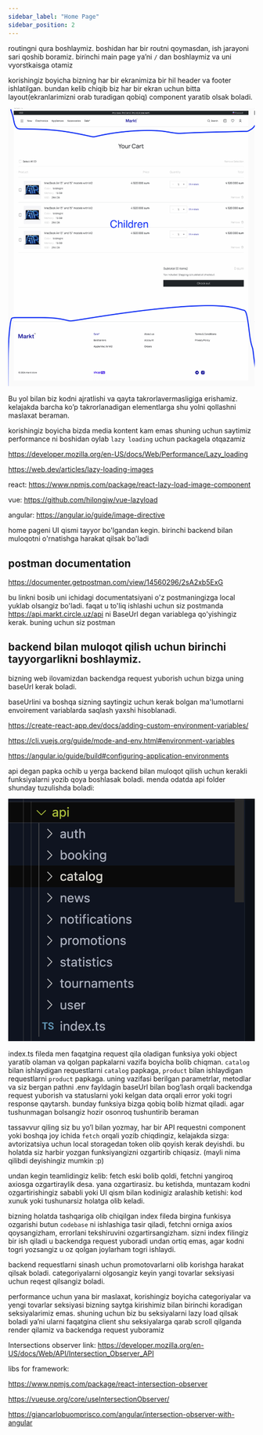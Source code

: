```yaml
---
sidebar_label: "Home Page"
sidebar_position: 2
---
```


routingni qura boshlaymiz. boshidan har bir routni qoymasdan, ish jarayoni sari qoshib boramiz. 
birinchi main page ya’ni  `/` dan boshlaymiz va uni vyorstkaisga otamiz

korishingiz boyicha bizning har bir ekranimiza bir hil header va footer ishlatilgan. bundan kelib chiqib biz har bir ekran uchun bitta layout(ekranlarimizni orab turadigan qobiq) component yaratib olsak boladi.

![Figma preview](./img/template_demo.png)

Bu yol bilan biz kodni ajratlishi va qayta takrorlavermasligiga erishamiz. kelajakda barcha ko’p takrorlanadigan elementlarga shu yolni qollashni maslaxat beraman.
 
korishingiz boyicha bizda media kontent kam emas shuning uchun saytimiz performance ni boshidan oylab `lazy loading` uchun packagela otqazamiz 

https://developer.mozilla.org/en-US/docs/Web/Performance/Lazy_loading

https://web.dev/articles/lazy-loading-images

react: https://www.npmjs.com/package/react-lazy-load-image-component

vue: https://github.com/hilongjw/vue-lazyload

angular: https://angular.io/guide/image-directive

home pageni UI qismi tayyor bo'lgandan kegin. birinchi backend bilan muloqotni o'rnatishga harakat qilsak bo'ladi


## postman documentation


https://documenter.getpostman.com/view/14560296/2sA2xb5ExG

bu linkni bosib uni ichidagi documentatsiyani o'z postmaningizga local yuklab olsangiz bo'ladi.
faqat u to'liq ishlashi uchun siz postmanda https://api.markt.circle.uz/api
ni BaseUrl degan variablega qo'yishingiz kerak.
buning uchun siz postman

## backend bilan muloqot qilish uchun birinchi tayyorgarlikni boshlaymiz.

bizning web ilovamizdan backendga request yuborish uchun bizga uning baseUrl kerak boladi.

baseUrlini va boshqa sizning saytingiz uchun kerak bolgan ma'lumotlarni envoirement variablarda saqlash yaxshi hisoblanadi.

https://create-react-app.dev/docs/adding-custom-environment-variables/

https://cli.vuejs.org/guide/mode-and-env.html#environment-variables

https://angular.io/guide/build#configuring-application-environments 


api degan papka ochib u yerga backend bilan muloqot qilish uchun kerakli funksiyalarni yozib qoya boshlasak boladi. 
menda odatda api folder shunday tuzulishda boladi:

![Figma preview](./img/api_files_demo.png)

index.ts fileda men faqatgina request qila oladigan funksiya yoki object yaratib olaman va qolgan papkalarni vazifa boyicha bolib chiqman. `catalog` bilan ishlaydigan requestlarni `catalog` papkaga, `product` bilan ishlaydigan requestlarni `product` papkaga. uning vazifasi berilgan parametrlar, metodlar va  siz bergan pathni .env fayldagin baseUrl bilan bog’lash orqali
backendga request yuborish va statuslarni yoki kelgan data orqali error yoki togri response qaytarsh.
bunday funksiya bizga qobiq bolib hizmat qiladi. agar tushunmagan bolsangiz hozir osonroq tushuntirib beraman

tassavvur qiling siz bu yo’l bilan yozmay, har bir  API requestni component yoki boshqa joy ichida `fetch` orqali yozib chiqdingiz,
kelajakda sizga: avtorizatsiya uchun  local storagedan token olib qoyish kerak deyishdi. 
bu holatda siz harbir yozgan funksiyangizni ozgartirib chiqasiz.  (mayli nima qilibdi deyishingiz mumkin :p)

undan kegin teamlidingiz kelib: fetch eski bolib qoldi, fetchni yangiroq axiosga ozgartiraylik desa. yana ozgartirasiz. bu ketishda, muntazam kodni ozgartirishingiz sababli yoki UI qism bilan kodinigiz aralashib ketishi: kod xunuk yoki tushunarsiz holatga olib keladi. 

bizning holatda tashqariga olib chiqilgan index fileda birgina funkisya ozgarishi butun `codebase` ni ishlashiga tasir qiladi, fetchni orniga axios qoysangizham, errorlani tekshiruvini ozgartirsangizham. sizni index filingiz bir ish qiladi u backendga request yuboradi undan ortiq emas, agar kodni togri yozsangiz u oz qolgan joylarham togri ishlaydi.


backend requestlarni sinash uchun promotovarlarni olib korishga harakat qilsak boladi.
categoriyalarni olgosangiz keyin yangi tovarlar seksiyasi uchun reqest qilsangiz boladi. 

performance uchun yana bir maslaxat, korishingiz boyicha categoriyalar va yengi tovarlar seksiyasi bizning saytga kirishimiz bilan  birinchi koradigan seksiyalarimiz emas. shuning uchun biz bu seksiyalarni lazy load qilsak boladi ya’ni ularni faqatgina client shu seksiyalarga qarab scroll qilganda render qilamiz va backendga request yuboramiz

Intersections observer link:
https://developer.mozilla.org/en-US/docs/Web/API/Intersection_Observer_API

libs for framework:

https://www.npmjs.com/package/react-intersection-observer

https://vueuse.org/core/useIntersectionObserver/

https://giancarlobuomprisco.com/angular/intersection-observer-with-angular